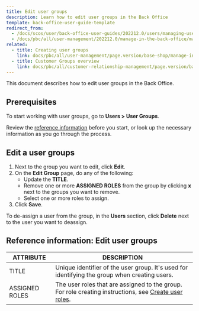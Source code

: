 ```yaml
---
title: Edit user groups
description: Learn how to edit user groups in the Back Office
template: back-office-user-guide-template
redirect_from:
  - /docs/scos/user/back-office-user-guides/202212.0/users/managing-user-groups/editing-user-groups.html
  - /docs/pbc/all/user-management/202212.0/manage-in-the-back-office/manage-user-groups/edit-user-groups.html
related:
  - title: Creating user groups
    link: docs/pbc/all/user-management/page.version/base-shop/manage-in-the-back-office/manage-user-groups/create-user-groups.html
  - title: Customer Groups overview
    link: docs/pbc/all/customer-relationship-management/page.version/base-shop/customer-account-management-feature-overview/customer-groups-overview.html
---
```


This document describes how to edit user groups in the Back Office.

## Prerequisites

To start working with user groups, go to **Users&nbsp;<span aria-label="and then">></span> User Groups**.

Review the [reference information](#reference-information-edit-user-groups) before you start, or look up the necessary information as you go through the process.

## Edit a user groups

1. Next to the group you want to edit, click **Edit**.
2. On the **Edit Group** page, do any of the following:
    * Update the **TITLE**.
    * Remove one or more **ASSIGNED ROLES** from the group by clicking **x** next to the groups you want to remove.
    * Select one or more roles to assign.  
3. Click **Save**.

To de-assign a user from the group, in the **Users** section, click **Delete** next to the user you want to deassign.

## Reference information: Edit user groups

| ATTRIBUTE | DESCRIPTION |
| --- | --- |
| TITLE | Unique identifier of the user group. It's used for identifying the group when creating users. |
| ASSIGNED ROLES | The user roles that are assigned to the group. For role creating instructions, see [Create user roles](/docs/pbc/all/user-management/{{page.version}}/base-shop/manage-in-the-back-office/manage-user-groups/create-user-groups.html). |
